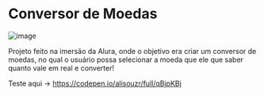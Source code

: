 # Conversor de Moedas

![image](https://user-images.githubusercontent.com/79667413/159780801-f9fb933e-3f76-48bb-8e29-46f99cc6bc62.png)


Projeto feito na imersão da Alura, onde o objetivo era criar um conversor de moedas, no qual o usuário possa selecionar a moeda que ele que saber quanto vale em real e converter!

Teste aqui -> https://codepen.io/alisouzr/full/qBjpKBj
